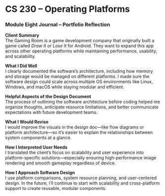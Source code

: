 # CS 230 – Operating Platforms  
### Module Eight Journal – Portfolio Reflection

**Client Summary**  
The Gaming Room is a game development company that originally built a game called *Draw It or Lose It* for Android. They want to expand this app across other operating platforms while maintaining performance, usability, and scalability.

**What I Did Well**  
I clearly documented the software’s architecture, including how memory and storage would be managed on different platforms. I made sure the software design could scale across multiple OS environments like Linux, Windows, and macOS while staying modular and efficient.

**Helpful Aspects of the Design Document**  
The process of outlining the software architecture before coding helped me organize thoughts, anticipate resource limitations, and better communicate expectations with future development teams.

**What I Would Revise**  
I would improve the visuals in the design doc—like flow diagrams or platform architecture—so it’s easier to explain the relationships between system components at a glance.

**How I Interpreted User Needs**  
I translated the client’s focus on scalability and user experience into platform-specific solutions—especially ensuring high-performance image rendering and smooth gameplay regardless of device.

**How I Approach Software Design**  
I use platform comparisons, system resource planning, and user-centered design. In the future, I’ll continue to start with scalability and cross-platform support to create reusable, modular components.

